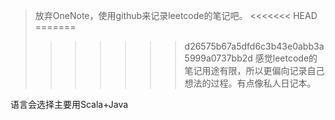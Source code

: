 > 放弃OneNote，使用github来记录leetcode的笔记吧。
<<<<<<< HEAD
=======
> 
>
>>>>>>> d26575b67a5dfd6c3b43e0abb3a5999a0737bb2d
> 感觉leetcode的笔记用途有限，所以更偏向记录自己想法的过程。有点像私人日记本。

语言会选择主要用Scala+Java
